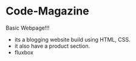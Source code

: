 # Code-Magazine

Basic Webpage!!!

- its a blogging website build using HTML, CSS.
- it also have a product section.
- fluxbox
